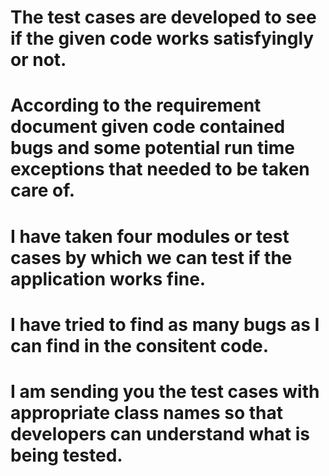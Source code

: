 # The test cases are developed to see if the given code works satisfyingly or not.
# According to the requirement document given code contained bugs and some potential run time exceptions that needed to be taken care of.
# I have taken four modules or test cases by which we can test if the application works fine. 
# I have tried to find as many bugs as I can find in the consitent code.
# I am sending you the test cases with appropriate class names so that developers can understand what is being tested. 
